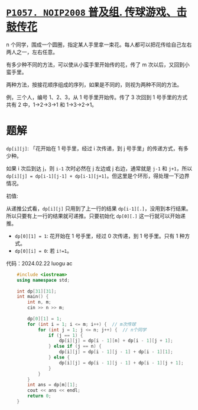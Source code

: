 # [`P1057. NOIP2008` 普及组. 传球游戏、击鼓传花](https://www.luogu.com.cn/problem/P1057)

n 个同学，围成一个圆圈，指定某人手里拿一束花。每人都可以把花传给自己左右两人之一，左右任意。

有多少种不同的方法，可以使从小蛮手里开始传的花，传了 m 次以后，又回到小蛮手里。

两种方法，按接花顺序组成的序列，如果是不同的，则视为两种不同的方法。

例，三个人，编号 1、2、3，从 1 号手里开始传。传了 3 次回到 1 号手里的方式共有 2 中，1->2->3->1 和 1->3->2->1。

# 题解

`dp[i][j]`: 「花开始在 1 号手里，经过 i 次传递，到 j 号手里」的传递方式，有多少种。

如果 i 次后到达 j，则 `i-1` 次时必然在 j 左边或 j 右边，通常就是 `j-1` 和 `j+1`，所以 `dp[i][j] = dp[i-1][j-1] + dp[i-1][j+1]`。但这里是个环形，得处理一下边界情况。

初值:

从递推公式看，`dp[i][j]` 只用到了上一行的结果 `dp[i-1][.]`，没用到本行结果。所以只要有上一行的结果就可递推。只要初始化 `dp[0][.]` 这一行就可以开始递推。
- `dp[0][1] = 1`: 花开始在 1 号手里，经过 0 次传递，到 1 号手里。只有 1 种方式。
- `dp[0][i] = 0`: 若 `i!=1`。

代码：2024.02.22 luogu ac

```cpp
    #include <iostream>
    using namespace std;
    
    int dp[31][31];
    int main() {
        int n, m;
        cin >> n >> m;
    
        dp[0][1] = 1;
        for (int i = 1; i <= m; i++) {  // m次传球
            for (int j = 1; j <= n; j++) {  // n个同学
                if (j == 1) {
                    dp[i][j] = dp[i - 1][n] + dp[i - 1][j + 1];
                } else if (j == n) {
                    dp[i][j] = dp[i - 1][j - 1] + dp[i - 1][1];
                } else {
                    dp[i][j] = dp[i - 1][j - 1] + dp[i - 1][j + 1];
                }
            }
        }
        int ans = dp[m][1];
        cout << ans << endl;
        return 0;
    }
```
